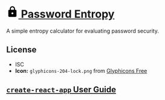 # [![Icon](public/favicon.png) Password Entropy](https://nickmccurdy.com/password-entropy/)

A simple entropy calculator for evaluating password security.

## License

- ISC
- **Icon:** `glyphicons-204-lock.png` from [Glyphicons Free](https://glyphicons.com/)

## [`create-react-app` User Guide](https://github.com/facebook/create-react-app/blob/main/packages/cra-template/template/README.md)
